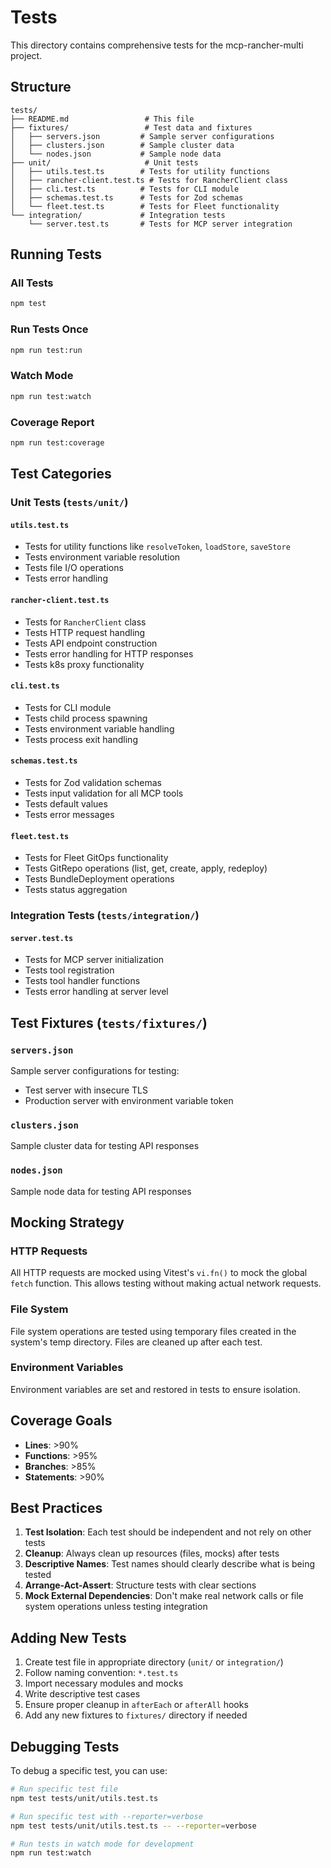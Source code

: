 # Tests

This directory contains comprehensive tests for the mcp-rancher-multi project.

## Structure

```
tests/
├── README.md                 # This file
├── fixtures/                 # Test data and fixtures
│   ├── servers.json         # Sample server configurations
│   ├── clusters.json        # Sample cluster data
│   └── nodes.json           # Sample node data
├── unit/                     # Unit tests
│   ├── utils.test.ts        # Tests for utility functions
│   ├── rancher-client.test.ts # Tests for RancherClient class
│   ├── cli.test.ts          # Tests for CLI module
│   ├── schemas.test.ts      # Tests for Zod schemas
│   └── fleet.test.ts        # Tests for Fleet functionality
└── integration/             # Integration tests
    └── server.test.ts       # Tests for MCP server integration
```

## Running Tests

### All Tests
```bash
npm test
```

### Run Tests Once
```bash
npm run test:run
```

### Watch Mode
```bash
npm run test:watch
```

### Coverage Report
```bash
npm run test:coverage
```

## Test Categories

### Unit Tests (`tests/unit/`)

#### `utils.test.ts`
- Tests for utility functions like `resolveToken`, `loadStore`, `saveStore`
- Tests environment variable resolution
- Tests file I/O operations
- Tests error handling

#### `rancher-client.test.ts`
- Tests for `RancherClient` class
- Tests HTTP request handling
- Tests API endpoint construction
- Tests error handling for HTTP responses
- Tests k8s proxy functionality

#### `cli.test.ts`
- Tests for CLI module
- Tests child process spawning
- Tests environment variable handling
- Tests process exit handling

#### `schemas.test.ts`
- Tests for Zod validation schemas
- Tests input validation for all MCP tools
- Tests default values
- Tests error messages

#### `fleet.test.ts`
- Tests for Fleet GitOps functionality
- Tests GitRepo operations (list, get, create, apply, redeploy)
- Tests BundleDeployment operations
- Tests status aggregation

### Integration Tests (`tests/integration/`)

#### `server.test.ts`
- Tests for MCP server initialization
- Tests tool registration
- Tests tool handler functions
- Tests error handling at server level

## Test Fixtures (`tests/fixtures/`)

### `servers.json`
Sample server configurations for testing:
- Test server with insecure TLS
- Production server with environment variable token

### `clusters.json`
Sample cluster data for testing API responses

### `nodes.json`
Sample node data for testing API responses

## Mocking Strategy

### HTTP Requests
All HTTP requests are mocked using Vitest's `vi.fn()` to mock the global `fetch` function. This allows testing without making actual network requests.

### File System
File system operations are tested using temporary files created in the system's temp directory. Files are cleaned up after each test.

### Environment Variables
Environment variables are set and restored in tests to ensure isolation.

## Coverage Goals

- **Lines**: >90%
- **Functions**: >95%
- **Branches**: >85%
- **Statements**: >90%

## Best Practices

1. **Test Isolation**: Each test should be independent and not rely on other tests
2. **Cleanup**: Always clean up resources (files, mocks) after tests
3. **Descriptive Names**: Test names should clearly describe what is being tested
4. **Arrange-Act-Assert**: Structure tests with clear sections
5. **Mock External Dependencies**: Don't make real network calls or file system operations unless testing integration

## Adding New Tests

1. Create test file in appropriate directory (`unit/` or `integration/`)
2. Follow naming convention: `*.test.ts`
3. Import necessary modules and mocks
4. Write descriptive test cases
5. Ensure proper cleanup in `afterEach` or `afterAll` hooks
6. Add any new fixtures to `fixtures/` directory if needed

## Debugging Tests

To debug a specific test, you can use:

```bash
# Run specific test file
npm test tests/unit/utils.test.ts

# Run specific test with --reporter=verbose
npm test tests/unit/utils.test.ts -- --reporter=verbose

# Run tests in watch mode for development
npm run test:watch
```
